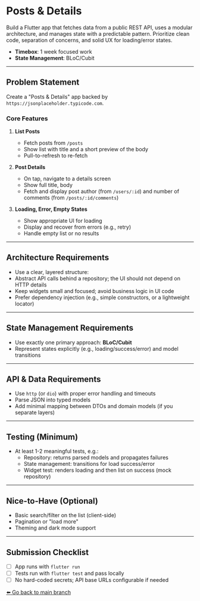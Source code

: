# Posts & Details

Build a Flutter app that fetches data from a public REST API, uses a modular architecture, and manages state with a predictable pattern. Prioritize clean code, separation of concerns, and solid UX for loading/error states.

- **Timebox**: 1 week focused work
- **State Management**: BLoC/Cubit
---

## Problem Statement
Create a "Posts & Details" app backed by `https://jsonplaceholder.typicode.com`.

### Core Features
1) **List Posts**
   - Fetch posts from `/posts`
   - Show list with title and a short preview of the body
   - Pull-to-refresh to re-fetch

2) **Post Details**
   - On tap, navigate to a details screen
   - Show full title, body
   - Fetch and display post author (from `/users/:id`) and number of comments (from `/posts/:id/comments`)

3) **Loading, Error, Empty States**
   - Show appropriate UI for loading
   - Display and recover from errors (e.g., retry)
   - Handle empty list or no results

---

## Architecture Requirements
- Use a clear, layered structure:
- Abstract API calls behind a repository; the UI should not depend on HTTP details
- Keep widgets small and focused; avoid business logic in UI code
- Prefer dependency injection (e.g., simple constructors, or a lightweight locator)

---

## State Management Requirements
- Use exactly one primary approach: **BLoC/Cubit**
- Represent states explicitly (e.g., loading/success/error) and model transitions
---

## API & Data Requirements
- Use `http` (or `dio`) with proper error handling and timeouts
- Parse JSON into typed models
- Add minimal mapping between DTOs and domain models (if you separate layers)

---

## Testing (Minimum)
- At least 1-2 meaningful tests, e.g.:
  - Repository: returns parsed models and propagates failures
  - State management: transitions for load success/error
  - Widget test: renders loading and then list on success (mock repository)

---

## Nice-to-Have (Optional)
- Basic search/filter on the list (client-side)
- Pagination or "load more"
- Theming and dark mode support

---

## Submission Checklist
- [ ] App runs with `flutter run`
- [ ] Tests run with `flutter test` and pass locally
- [ ] No hard-coded secrets; API base URLs configurable if needed

[:arrow_left: Go back to main branch](https://github.com/OttrTechnology/flutter-assessment#getting-started)
